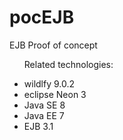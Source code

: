 # pocEJB

EJB Proof of concept

<UL>

 <LH>Related technologies:</LH>

 <LI>wildlfy 9.0.2</LI>
 <LI>eclipse Neon 3</LI>
 <LI>Java SE 8</LI>
 <LI>Java EE 7</LI>
 <LI>EJB 3.1</LI>

</UL>
